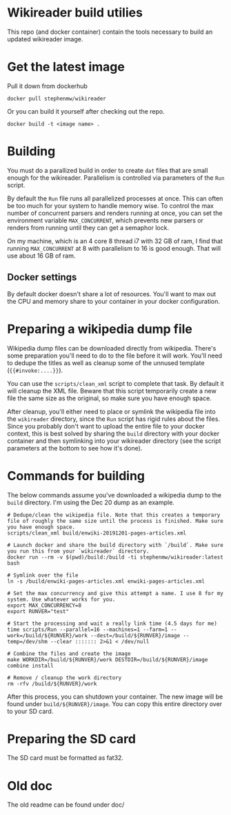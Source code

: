 # Wikireader build utilies
This repo (and docker container) contain the tools necessary to build an updated wikireader image.

# Get the latest image
Pull it down from dockerhub
```
docker pull stephenmw/wikireader
```

Or you can build it yourself after checking out the repo.
```
docker build -t <image name> .
```

# Building
You must do a parallized build in order to create `dat` files that are small enough for the wikireader. Parallelism is controlled via parameters of the `Run` script.

By default the `Run` file runs all parallelized processes at once. This can often be too much for your system to handle memory wise. To control the max number of concurrent parsers and renders running at once, you can set the environment variable `MAX_CONCURRENT`, which prevents new parsers or renders from running until they can get a semaphor lock.

On my machine, which is an 4 core 8 thread i7 with 32 GB of ram, I find that running `MAX_CONCURRENT` at 8 with parallelism to 16 is good enough. That will use about 16 GB of ram.

## Docker settings
By default docker doesn't share a lot of resources. You'll want to max out the CPU and memory share to your container in your docker configuration.

# Preparing a wikipedia dump file
Wikipedia dump files can be downloaded directly from wikipedia. There's some preparation you'll need to do to the file before it will work. You'll need to dedupe the titles as well as cleanup some of the unnused template (```{{#invoke:....}}```).

You can use the `scripts/clean_xml` script to complete that task. By default it will cleanup the XML file. Beware that this script temporarily create a new file the same size as the original, so make sure you have enough space.

After cleanup, you'll either need to place or symlink the wikipedia file into the `wikireader` directory, since the `Run` script has rigid rules about the files. Since you probably don't want to upload the entire file to your docker context, this is best solved by sharing the `build` directory with your docker container and then symlinking into your wikireader directory (see the script parameters at the bottom to see how it's done).

# Commands for building
The below commands assume you've downloaded a wikipedia dump to the `build` directory. I'm using the Dec 20 dump as an example.
```
# Dedupe/clean the wikipedia file. Note that this creates a temporary file of roughly the same size until the process is finished. Make sure you have enough space.
scripts/clean_xml build/enwiki-20191201-pages-articles.xml

# Launch docker and share the build directory with `/build`. Make sure you run this from your `wikireader` directory.
docker run --rm -v $(pwd)/build:/build -ti stephenmw/wikireader:latest bash

# Symlink over the file
ln -s /build/enwiki-pages-articles.xml enwiki-pages-articles.xml

# Set the max concurrency and give this attempt a name. I use 8 for my system. Use whatever works for you.
export MAX_CONCURRENCY=8 
export RUNVER="test"

# Start the processing and wait a really link time (4.5 days for me)
time scripts/Run --parallel=16 --machines=1 --farm=1 --work=/build/${RUNVER}/work --dest=/build/${RUNVER}/image --temp=/dev/shm --clear ::::::: 2>&1 < /dev/null

# Combine the files and create the image
make WORKDIR=/build/${RUNVER}/work DESTDIR=/build/${RUNVER}/image combine install

# Remove / cleanup the work directory
rm -rfv /build/${RUNVER}/work
```

After this process, you can shutdown your container. The new image will be found under `build/${RUNVER}/image`. You can copy this entire directory over to your SD card.

# Preparing the SD card
The SD card must be formatted as fat32.

# Old doc
The old readme can be found under doc/
